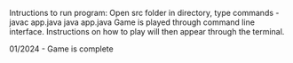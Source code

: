 Intructions to run program:
Open src folder in directory, type commands -
    javac app.java
    java app.java
Game is played through command line interface. Instructions on how to play will then appear through the terminal.

01/2024 - Game is complete